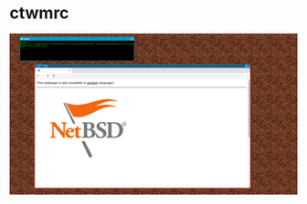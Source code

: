 # ctwmrc


![](https://raw.githubusercontent.com/spartrekus/ctwmrc/master/ctwm-on-raspberry-RPI3b-model3-PI-NETBSD8.png)


